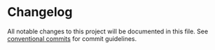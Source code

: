 # Changelog

All notable changes to this project will be documented in this file. See [conventional commits](https://www.conventionalcommits.org/) for commit guidelines.